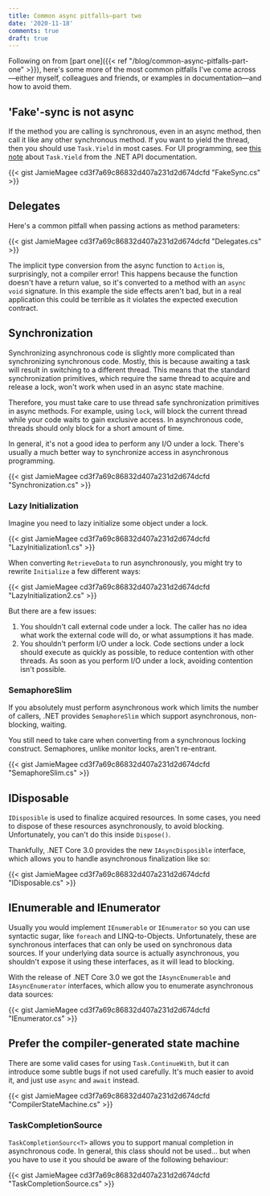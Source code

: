 ```yaml
---
title: Common async pitfalls—part two
date: '2020-11-18'
comments: true
draft: true
---
```


Following on from [part one]({{< ref "/blog/common-async-pitfalls-part-one" >}}), here's some more of the most common pitfalls I've come across—either myself, colleagues and friends, or examples in documentation—and how to avoid them.

## 'Fake'-sync is not async

If the method you are calling is synchronous, even in an async method, then call it like any other synchronous method. If you want to yield the thread, then you should use `Task.Yield` in most cases. For UI programming, see [this note](https://docs.microsoft.com/en-us/dotnet/api/system.threading.tasks.task.yield) about `Task.Yield` from the .NET API documentation.

{{< gist JamieMagee cd3f7a69c86832d407a231d2d674dcfd "FakeSync.cs" >}}

## Delegates

Here's a common pitfall when passing actions as method parameters:

{{< gist JamieMagee cd3f7a69c86832d407a231d2d674dcfd "Delegates.cs" >}}

The implicit type conversion from the async function to `Action` is, surprisingly, not a compiler error! This happens because the function doesn't have a return value, so it's converted to a method with an `async void` signature. In this example the side effects aren't bad, but in a real application this could be terrible as it violates the expected execution contract.

## Synchronization

Synchronizing asynchronous code is slightly more complicated than synchronizing synchronous code. Mostly, this is because awaiting a task will result in switching to a different thread. This means that the standard synchronization primitives, which require the same thread to acquire and release a lock, won't work when used in an async state machine.

Therefore, you must take care to use thread safe synchronization primitives in async methods. For example, using `lock`, will block the current thread while your code waits to gain exclusive access. In asynchronous code, threads should only block for a short amount of time.

In general, it's not a good idea to perform any I/O under a lock. There's usually a much better way to synchronize access in asynchronous programming.

{{< gist JamieMagee cd3f7a69c86832d407a231d2d674dcfd "Synchronization.cs" >}}

### Lazy Initialization

Imagine you need to lazy initialize some object under a lock.

{{< gist JamieMagee cd3f7a69c86832d407a231d2d674dcfd "LazyInitialization1.cs" >}}

When converting `RetrieveData` to run asynchronously, you might try to rewrite `Initialize` a few different ways:

{{< gist JamieMagee cd3f7a69c86832d407a231d2d674dcfd "LazyInitialization2.cs" >}}

But there are a few issues:

1. You shouldn't call external code under a lock. The caller has no idea what work the external code will do, or what assumptions it has made.
1. You shouldn't perform I/O under a lock. Code sections under a lock should execute as quickly as possible, to reduce contention with other threads. As soon as you perform I/O under a lock, avoiding contention isn't possible.

### SemaphoreSlim

If you absolutely must perform asynchronous work which limits the number of callers, .NET provides `SemaphoreSlim` which support asynchronous, non-blocking, waiting.

You still need to take care when converting from a synchronous locking construct. Semaphores, unlike monitor locks, aren't re-entrant.

{{< gist JamieMagee cd3f7a69c86832d407a231d2d674dcfd "SemaphoreSlim.cs" >}}

## IDisposable

`IDisposible` is used to finalize acquired resources. In some cases, you need to dispose of these resources asynchronously, to avoid blocking. Unfortunately, you can't do this inside `Dispose()`.

Thankfully, .NET Core 3.0 provides the new `IAsyncDisposible` interface, which allows you to handle asynchronous finalization like so:

{{< gist JamieMagee cd3f7a69c86832d407a231d2d674dcfd "IDisposable.cs" >}}


## IEnumerable and IEnumerator

Usually you would implement `IEnumerable` or `IEnumerator` so you can use syntactic sugar, like `foreach` and LINQ-to-Objects. Unfortunately, these are synchronous interfaces that can only be used on synchronous data sources. If your underlying data source is actually asynchronous, you shouldn't expose it using these interfaces, as it will lead to blocking.

With the release of .NET Core 3.0 we got the `IAsyncEnumerable` and `IAsyncEnumerator` interfaces, which allow you to enumerate asynchronous data sources:

{{< gist JamieMagee cd3f7a69c86832d407a231d2d674dcfd "IEnumerator.cs" >}}

## Prefer the compiler-generated state machine

There are some valid cases for using `Task.ContinueWith`, but it can introduce some subtle bugs if not used carefully. It's much easier to avoid it, and just use `async` and `await` instead.

{{< gist JamieMagee cd3f7a69c86832d407a231d2d674dcfd "CompilerStateMachine.cs" >}}

### TaskCompletionSource

`TaskCompletionSourc<T>` allows you to support manual completion in asynchronous code. In general, this class should not be used... but when you have to use it you should be aware of the following behaviour:

{{< gist JamieMagee cd3f7a69c86832d407a231d2d674dcfd "TaskCompletionSource.cs" >}}

